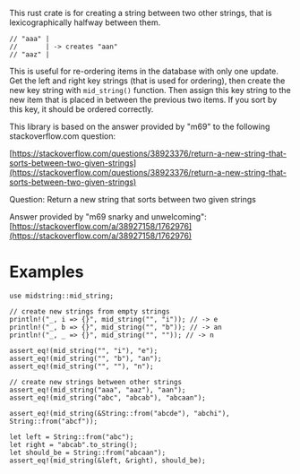 This rust crate is for creating a string between two other strings, that is lexicographically halfway between them.

```
// "aaa" |
//       | -> creates "aan"
// "aaz" |
```

This is useful for re-ordering items in the database with only one update. Get the left and right key strings (that is used for ordering), then create the new key string with `mid_string()` function. Then assign this key string to the new item that is placed in between the previous two items. If you sort by this key, it should be ordered correctly.

This library is based on the answer provided by "m69" to the following stackoverflow.com question:

[https://stackoverflow.com/questions/38923376/return-a-new-string-that-sorts-between-two-given-strings](https://stackoverflow.com/questions/38923376/return-a-new-string-that-sorts-between-two-given-strings)

Question: Return a new string that sorts between two given strings

Answer provided by "m69 snarky and unwelcoming":
[https://stackoverflow.com/a/38927158/1762976](https://stackoverflow.com/a/38927158/1762976)

# Examples

```
use midstring::mid_string;

// create new strings from empty strings
println!("_, i => {}", mid_string("", "i")); // -> e
println!("_, b => {}", mid_string("", "b")); // -> an
println!("_, _ => {}", mid_string("", "")); // -> n

assert_eq!(mid_string("", "i"), "e");
assert_eq!(mid_string("", "b"), "an");
assert_eq!(mid_string("", ""), "n");

// create new strings between other strings
assert_eq!(mid_string("aaa", "aaz"), "aan");
assert_eq!(mid_string("abc", "abcab"), "abcaan");

assert_eq!(mid_string(&String::from("abcde"), "abchi"), String::from("abcf"));

let left = String::from("abc");
let right = "abcab".to_string();
let should_be = String::from("abcaan");
assert_eq!(mid_string(&left, &right), should_be);
```

